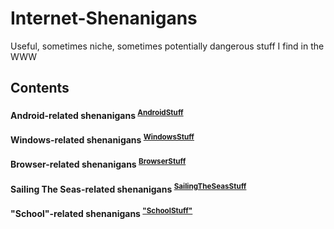 # Internet-Shenanigans
Useful, sometimes niche, sometimes potentially dangerous stuff I find in the WWW

## Contents

#### Android-related shenanigans <sup> **[AndroidStuff](/AndroidStuff.md)** </sup>

#### Windows-related shenanigans <sup> **[WindowsStuff](/WindowsStuff.md)** </sup>

#### Browser-related shenanigans <sup> **[BrowserStuff](/BrowserStuff.md)** </sup>

#### Sailing The Seas-related shenanigans <sup> **[SailingTheSeasStuff](/SailingTheSeasStuff.md)** </sup>

#### "School"-related shenanigans <sup> **["SchoolStuff"](/SchoolStuff.md)** </sup>